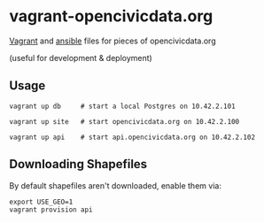 vagrant-opencivicdata.org
=========================

[Vagrant](http://www.vagrantup.com/) and [ansible](http://ansible.com/home) files for pieces of opencivicdata.org 

(useful for development &amp; deployment)


## Usage

    vagrant up db     # start a local Postgres on 10.42.2.101

    vagrant up site   # start opencivicdata.org on 10.42.2.100

    vagrant up api    # start api.opencivicdata.org on 10.42.2.102

## Downloading Shapefiles

By default shapefiles aren't downloaded, enable them via:

    export USE_GEO=1
    vagrant provision api
